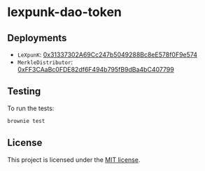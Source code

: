 # lexpunk-dao-token

## Deployments

* `LeXpunK`: [0x31337302A69Cc247b5049288Bc8eE578f0F9e574](https://etherscan.io/address/0x31337302A69Cc247b5049288Bc8eE578f0F9e574#code)
* `MerkleDistributor`: [0xFF3CAaBc0FDE82df6F494b795fB9dBa4bC407799](https://etherscan.io/address/0xFF3CAaBc0FDE82df6F494b795fB9dBa4bC407799#code)

## Testing

To run the tests:

```bash
brownie test
```

## License

This project is licensed under the [MIT license](LICENSE).
